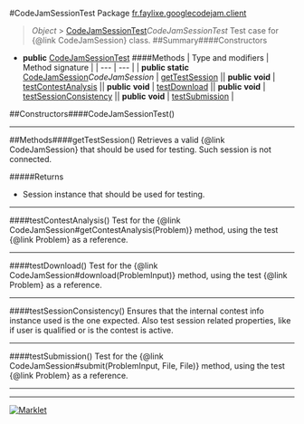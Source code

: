 #CodeJamSessionTest
Package [fr.faylixe.googlecodejam.client](README.md)<br>

> *Object* > [CodeJamSessionTest](CodeJamSessionTest.md)*CodeJamSessionTest*
Test case for {@link CodeJamSession} class.
##Summary####Constructors
* **public** [CodeJamSessionTest](#codejamsessiontest)
####Methods
| Type and modifiers | Method signature |
| --- | --- |
| **public static** [CodeJamSession](CodeJamSession.md)*CodeJamSession* | [getTestSession](#gettestsession) || **public** **void** | [testContestAnalysis](#testcontestanalysis) || **public** **void** | [testDownload](#testdownload) || **public** **void** | [testSessionConsistency](#testsessionconsistency) || **public** **void** | [testSubmission](#testsubmission) |

##Constructors####CodeJamSessionTest()


---


##Methods####getTestSession()
Retrieves a valid {@link CodeJamSession}
 that should be used for testing.
 Such session is not connected.

#####Returns
* Session instance that should be used for testing.

---

####testContestAnalysis()
Test for the {@link CodeJamSession#getContestAnalysis(Problem)}
 method, using the test {@link Problem} as a reference.

---

####testDownload()
Test for the {@link CodeJamSession#download(ProblemInput)}
 method, using the test {@link Problem} as a reference.

---

####testSessionConsistency()
Ensures that the internal contest info instance used
 is the one expected. Also test session related properties,
 like if user is qualified or is the contest is active.

---

####testSubmission()
Test for the {@link CodeJamSession#submit(ProblemInput, File, File)}
 method, using the test {@link Problem} as a reference.

---

---

[![Marklet](https://img.shields.io/badge/Generated%20by-Marklet-green.svg)](https://github.com/Faylixe/marklet)